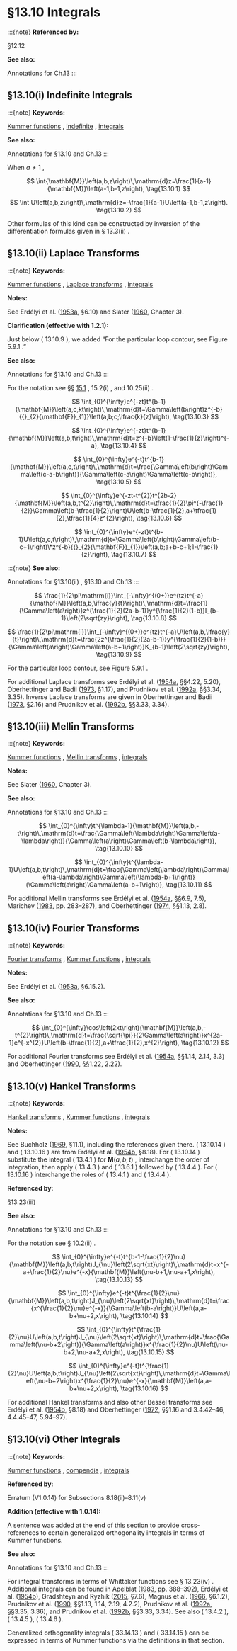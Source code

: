 # §13.10 Integrals

:::{note}
**Referenced by:**

§12.12

**See also:**

Annotations for Ch.13
:::


## §13.10(i) Indefinite Integrals

:::{note}
**Keywords:**

[Kummer functions](http://dlmf.nist.gov/search/search?q=Kummer%20functions) , [indefinite](http://dlmf.nist.gov/search/search?q=indefinite) , [integrals](http://dlmf.nist.gov/search/search?q=integrals)

**See also:**

Annotations for §13.10 and Ch.13
:::

When $a\neq 1$ ,


<a id="E1"></a>
$$
\int{\mathbf{M}}\left(a,b,z\right)\,\mathrm{d}z=\frac{1}{a-1}{\mathbf{M}}\left(a-1,b-1,z\right), \tag{13.10.1}
$$


<a id="E2"></a>
$$
\int U\left(a,b,z\right)\,\mathrm{d}z=-\frac{1}{a-1}U\left(a-1,b-1,z\right). \tag{13.10.2}
$$

Other formulas of this kind can be constructed by inversion of the differentiation formulas given in § 13.3(ii) .


## §13.10(ii) Laplace Transforms

:::{note}
**Keywords:**

[Kummer functions](http://dlmf.nist.gov/search/search?q=Kummer%20functions) , [Laplace transforms](http://dlmf.nist.gov/search/search?q=Laplace%20transforms) , [integrals](http://dlmf.nist.gov/search/search?q=integrals)

**Notes:**

See Erdélyi et al. ([1953a](./bib/E.html#bib751 "Higher Transcendental Functions. Vol. I"), §6.10) and Slater ([1960](./bib/S.html#bib2098 "Confluent Hypergeometric Functions"), Chapter 3).

**Clarification (effective with 1.2.1):**

Just below ( 13.10.9 ), we added “For the particular loop contour, see Figure 5.9.1 .”

**See also:**

Annotations for §13.10 and Ch.13
:::

For the notation see §§ [15.1](./15.1.md "§15.1 Special Notation ‣ Notation ‣ Chapter 15 Hypergeometric Function") , 15.2(i) , and 10.25(ii) .


<a id="E3"></a>
$$
\int_{0}^{\infty}e^{-zt}t^{b-1}{\mathbf{M}}\left(a,c,kt\right)\,\mathrm{d}t=\Gamma\left(b\right)z^{-b}{{}_{2}{\mathbf{F}}_{1}}\left(a,b;c;\ifrac{k}{z}\right), \tag{13.10.3}
$$


<a id="E4"></a>
$$
\int_{0}^{\infty}e^{-zt}t^{b-1}{\mathbf{M}}\left(a,b,t\right)\,\mathrm{d}t=z^{-b}\left(1-\frac{1}{z}\right)^{-a}, \tag{13.10.4}
$$


<a id="E5"></a>
$$
\int_{0}^{\infty}e^{-t}t^{b-1}{\mathbf{M}}\left(a,c,t\right)\,\mathrm{d}t=\frac{\Gamma\left(b\right)\Gamma\left(c-a-b\right)}{\Gamma\left(c-a\right)\Gamma\left(c-b\right)}, \tag{13.10.5}
$$


<a id="E6"></a>
$$
\int_{0}^{\infty}e^{-zt-t^{2}}t^{2b-2}{\mathbf{M}}\left(a,b,t^{2}\right)\,\mathrm{d}t=\tfrac{1}{2}\pi^{-\frac{1}{2}}\Gamma\left(b-\tfrac{1}{2}\right)U\left(b-\tfrac{1}{2},a+\tfrac{1}{2},\tfrac{1}{4}z^{2}\right), \tag{13.10.6}
$$


<a id="E7"></a>
$$
\int_{0}^{\infty}e^{-zt}t^{b-1}U\left(a,c,t\right)\,\mathrm{d}t=\Gamma\left(b\right)\Gamma\left(b-c+1\right)\*z^{-b}{{}_{2}{\mathbf{F}}_{1}}\left(a,b;a+b-c+1;1-\frac{1}{z}\right), \tag{13.10.7}
$$

:::{note}
**See also:**

Annotations for §13.10(ii) , §13.10 and Ch.13
:::


<a id="E8"></a>
$$
\frac{1}{2\pi\mathrm{i}}\int_{-\infty}^{(0+)}e^{tz}t^{-a}{\mathbf{M}}\left(a,b,\ifrac{y}{t}\right)\,\mathrm{d}t=\frac{1}{\Gamma\left(a\right)}z^{\frac{1}{2}(2a-b-1)}y^{\frac{1}{2}(1-b)}I_{b-1}\left(2\sqrt{zy}\right), \tag{13.10.8}
$$


<a id="E9"></a>
$$
\frac{1}{2\pi\mathrm{i}}\int_{-\infty}^{(0+)}e^{tz}t^{-a}U\left(a,b,\ifrac{y}{t}\right)\,\mathrm{d}t=\frac{2z^{\frac{1}{2}(2a-b-1)}y^{\frac{1}{2}(1-b)}}{\Gamma\left(a\right)\Gamma\left(a-b+1\right)}K_{b-1}\left(2\sqrt{zy}\right), \tag{13.10.9}
$$

For the particular loop contour, see Figure 5.9.1 .

For additional Laplace transforms see Erdélyi et al. ([1954a](./bib/E.html#bib753 "Tables of Integral Transforms. Vol. I"), §§4.22, 5.20), Oberhettinger and Badii ([1973](./bib/O.html#bib1746 "Tables of Laplace Transforms"), §1.17), and Prudnikov et al. ([1992a](./bib/P.html#bib1906 "Integrals and Series: Direct Laplace Transforms, Vol. 4"), §§3.34, 3.35). Inverse Laplace transforms are given in Oberhettinger and Badii ([1973](./bib/O.html#bib1746 "Tables of Laplace Transforms"), §2.16) and Prudnikov et al. ([1992b](./bib/P.html#bib1907 "Integrals and Series: Inverse Laplace Transforms, Vol. 5"), §§3.33, 3.34).


## §13.10(iii) Mellin Transforms

:::{note}
**Keywords:**

[Kummer functions](http://dlmf.nist.gov/search/search?q=Kummer%20functions) , [Mellin transforms](http://dlmf.nist.gov/search/search?q=Mellin%20transforms) , [integrals](http://dlmf.nist.gov/search/search?q=integrals)

**Notes:**

See Slater ([1960](./bib/S.html#bib2098 "Confluent Hypergeometric Functions"), Chapter 3).

**See also:**

Annotations for §13.10 and Ch.13
:::


<a id="E10"></a>
$$
\int_{0}^{\infty}t^{\lambda-1}{\mathbf{M}}\left(a,b,-t\right)\,\mathrm{d}t=\frac{\Gamma\left(\lambda\right)\Gamma\left(a-\lambda\right)}{\Gamma\left(a\right)\Gamma\left(b-\lambda\right)}, \tag{13.10.10}
$$


<a id="E11"></a>
$$
\int_{0}^{\infty}t^{\lambda-1}U\left(a,b,t\right)\,\mathrm{d}t=\frac{\Gamma\left(\lambda\right)\Gamma\left(a-\lambda\right)\Gamma\left(\lambda-b+1\right)}{\Gamma\left(a\right)\Gamma\left(a-b+1\right)}, \tag{13.10.11}
$$

For additional Mellin transforms see Erdélyi et al. ([1954a](./bib/E.html#bib753 "Tables of Integral Transforms. Vol. I"), §§6.9, 7.5), Marichev ([1983](./bib/M.html#bib1546 "Handbook of Integral Transforms of Higher Transcendental Functions: Theory and Algorithmic Tables"), pp. 283–287), and Oberhettinger ([1974](./bib/O.html#bib1744 "Tables of Mellin Transforms"), §§1.13, 2.8).


## §13.10(iv) Fourier Transforms

:::{note}
**Keywords:**

[Fourier transforms](http://dlmf.nist.gov/search/search?q=Fourier%20transforms) , [Kummer functions](http://dlmf.nist.gov/search/search?q=Kummer%20functions) , [integrals](http://dlmf.nist.gov/search/search?q=integrals)

**Notes:**

See Erdélyi et al. ([1953a](./bib/E.html#bib751 "Higher Transcendental Functions. Vol. I"), §6.15.2).

**See also:**

Annotations for §13.10 and Ch.13
:::


<a id="E12"></a>
$$
\int_{0}^{\infty}\cos\left(2xt\right){\mathbf{M}}\left(a,b,-t^{2}\right)\,\mathrm{d}t=\frac{\sqrt{\pi}}{2\Gamma\left(a\right)}x^{2a-1}e^{-x^{2}}U\left(b-\tfrac{1}{2},a+\tfrac{1}{2},x^{2}\right), \tag{13.10.12}
$$

For additional Fourier transforms see Erdélyi et al. ([1954a](./bib/E.html#bib753 "Tables of Integral Transforms. Vol. I"), §§1.14, 2.14, 3.3) and Oberhettinger ([1990](./bib/O.html#bib1745 "Tables of Fourier Transforms and Fourier Transforms of Distributions"), §§1.22, 2.22).


## §13.10(v) Hankel Transforms

:::{note}
**Keywords:**

[Hankel transforms](http://dlmf.nist.gov/search/search?q=Hankel%20transforms) , [Kummer functions](http://dlmf.nist.gov/search/search?q=Kummer%20functions) , [integrals](http://dlmf.nist.gov/search/search?q=integrals)

**Notes:**

See Buchholz ([1969](./bib/B.html#bib363 "The Confluent Hypergeometric Function with Special Emphasis on Its Applications"), §11.1), including the references given there. ( 13.10.14 ) and ( 13.10.16 ) are from Erdélyi et al. ([1954b](./bib/E.html#bib754 "Tables of Integral Transforms. Vol. II"), §8.18). For ( 13.10.14 ) substitute the integral ( 13.4.1 ) for ${\mathbf{M}}\left(a,b,t\right)$ , interchange the order of integration, then apply ( 13.4.3 ) and ( 13.6.1 ) followed by ( 13.4.4 ). For ( 13.10.16 ) interchange the roles of ( 13.4.1 ) and ( 13.4.4 ).

**Referenced by:**

§13.23(iii)

**See also:**

Annotations for §13.10 and Ch.13
:::

For the notation see § 10.2(ii) .


<a id="E13"></a>
$$
\int_{0}^{\infty}e^{-t}t^{b-1-\frac{1}{2}\nu}{\mathbf{M}}\left(a,b,t\right)J_{\nu}\left(2\sqrt{xt}\right)\,\mathrm{d}t=x^{-a+\frac{1}{2}\nu}e^{-x}{\mathbf{M}}\left(\nu-b+1,\nu-a+1,x\right), \tag{13.10.13}
$$


<a id="E14"></a>
$$
\int_{0}^{\infty}e^{-t}t^{\frac{1}{2}\nu}{\mathbf{M}}\left(a,b,t\right)J_{\nu}\left(2\sqrt{xt}\right)\,\mathrm{d}t=\frac{x^{\frac{1}{2}\nu}e^{-x}}{\Gamma\left(b-a\right)}U\left(a,a-b+\nu+2,x\right), \tag{13.10.14}
$$


<a id="E15"></a>
$$
\int_{0}^{\infty}t^{\frac{1}{2}\nu}U\left(a,b,t\right)J_{\nu}\left(2\sqrt{xt}\right)\,\mathrm{d}t=\frac{\Gamma\left(\nu-b+2\right)}{\Gamma\left(a\right)}x^{\frac{1}{2}\nu}U\left(\nu-b+2,\nu-a+2,x\right), \tag{13.10.15}
$$


<a id="E16"></a>
$$
\int_{0}^{\infty}e^{-t}t^{\frac{1}{2}\nu}U\left(a,b,t\right)J_{\nu}\left(2\sqrt{xt}\right)\,\mathrm{d}t=\Gamma\left(\nu-b+2\right)x^{\frac{1}{2}\nu}e^{-x}{\mathbf{M}}\left(a,a-b+\nu+2,x\right), \tag{13.10.16}
$$

For additional Hankel transforms and also other Bessel transforms see Erdélyi et al. ([1954b](./bib/E.html#bib754 "Tables of Integral Transforms. Vol. II"), §8.18) and Oberhettinger ([1972](./bib/O.html#bib1742 "Tables of Bessel Transforms"), §§1.16 and 3.4.42–46, 4.4.45–47, 5.94–97).


## §13.10(vi) Other Integrals

:::{note}
**Keywords:**

[Kummer functions](http://dlmf.nist.gov/search/search?q=Kummer%20functions) , [compendia](http://dlmf.nist.gov/search/search?q=compendia) , [integrals](http://dlmf.nist.gov/search/search?q=integrals)

**Referenced by:**

Erratum (V1.0.14) for Subsections 8.18(ii)–8.11(v)

**Addition (effective with 1.0.14):**

A sentence was added at the end of this section to provide cross-references to certain generalized orthogonality integrals in terms of Kummer functions.

**See also:**

Annotations for §13.10 and Ch.13
:::

For integral transforms in terms of Whittaker functions see § 13.23(iv) . Additional integrals can be found in Apelblat ([1983](./bib/index.html#bib111 "Table of Definite and Infinite Integrals"), pp. 388–392), Erdélyi et al. ([1954b](./bib/E.html#bib754 "Tables of Integral Transforms. Vol. II")), Gradshteyn and Ryzhik ([2015](./bib/G.html#bib972 "Table of integrals, series, and products"), §7.6), Magnus et al. ([1966](./bib/M.html#bib1534 "Formulas and Theorems for the Special Functions of Mathematical Physics"), §6.1.2), Prudnikov et al. ([1990](./bib/P.html#bib1905 "Integrals and Series: More Special Functions, Vol. 3"), §§1.13, 1.14, 2.19, 4.2.2), Prudnikov et al. ([1992a](./bib/P.html#bib1906 "Integrals and Series: Direct Laplace Transforms, Vol. 4"), §§3.35, 3.36), and Prudnikov et al. ([1992b](./bib/P.html#bib1907 "Integrals and Series: Inverse Laplace Transforms, Vol. 5"), §§3.33, 3.34). See also ( 13.4.2 ), ( 13.4.5 ), ( 13.4.6 ).

Generalized orthogonality integrals ( 33.14.13 ) and ( 33.14.15 ) can be expressed in terms of Kummer functions via the definitions in that section.
